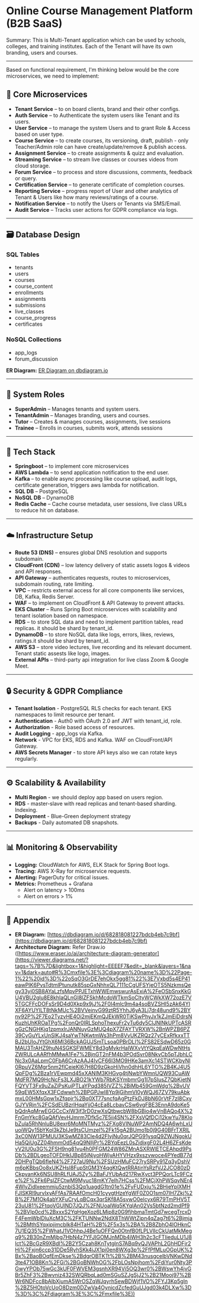 
# Online Course Management Platform (B2B SaaS)

Summary: This is Multi-Tenant application which can be used by schools, colleges, and training institutes. Each of the Tenant will have its own branding, users and courses.

---
Based on functional requirement, I'm thinking below would be the core microservices, we need to implement:
## 🧩 Core Microservices

- **Tenant Service** – to on board clients, brand and their other configs. 
- **Auth Service** – to Authenticate the system users like Tenant and its users.  
- **User Service** – to manage the system Users and to grant Role & Access based on user type.  
- **Course Service** – to create courses, its versioning, draft, publish - only Teacher/Admin role can have create/update/remove & publish access.
- **Assignment Service** – to create assignments & quizz and evaluation.
- **Streaming Service** – to stream live classes or courses videos from cloud storage.
- **Forum Service** – to process and store discussions, comments, feedback or query.
- **Certification Service** – to generate certificate of completion courses.
- **Reporting Service** – progress report of User and other analytics of Tenant & Users like how many reviews/ratings of a course.
- **Notification Service** – to notify the Users or Tenants via SMS/Email.
- **Audit Service** – Tracks user actions for GDPR compliance via logs.

---

## 🗃️ Database Design

### SQL Tables

- tenants  
- users  
- courses  
- course_content  
- enrollments  
- assignments  
- submissions  
- live_classes  
- course_progress  
- certificates  

### NoSQL Collections

- app_logs  
- forum_discussion  

**ER Diagram:** [ER Diagram on dbdiagram.io](https://dbdiagram.io/d/682818081227bdcb4eb7c9bf)

---

## 👥 System Roles

- **SuperAdmin** – Manages tenants and system users.  
- **TenantAdmin** – Manages branding, users and courses.
- **Tutor** – Creates & manages courses, assignments, live sessions
- **Trainee** – Enrolls in courses, submits work, attends sessions

---

## 🧱 Tech Stack

- **Springboot** – to implement core microservices 
- **AWS Lambda** – to send application notification to the end user.
- **Kafka** – to enable async processing like course upload, audit logs, certificate generation, triggers aws lambda for notification.  
- **SQL DB** – PostgreSQL
- **NoSQL DB** – DynamoDB
- **Redis Cache** – Cache course metadata, user sessions, live class URLs to reduce hit on database.

---

## ☁️ Infrastructure Setup

- **Route 53 (DNS)** – ensures global DNS resolution and supports subdomain. 
- **CloudFront (CDN)** – low latency delivery of static assets logos & videos and API responses.
- **API Gateway** – authenticates requests, routes to microservices, subdomain routing, rate limiting.  
- **VPC** – restricts external access for all core components like services, DB, Kafka, Redis Server.
- **WAF** – to implement on CloudFront & API Gateway to prevent attacks.
- **EKS Cluster** – Runs Spring Boot microservices with scalability and tenant isolation based on namespace.
- **RDS** – to store SQL data and need to implement partition tables, read replicas. it should be shard by tenant_id.  
- **DynamoDB** – to store NoSQL data like logs, errors, likes, reviews, ratings.it should be shard by tenant_id.
- **AWS S3** – store video lectures, live recording and its relevant document. Tenant static assests like logo, images.
- **External APIs** – third-party api integration for live class Zoom & Google Meet.

---

## 🔒 Security & GDPR Compliance

- **Tenant Isolation** - PostgreSQL RLS checks for each tenant. EKS namespaces to limit resource per tenant.
- **Authentication** - Auth0 with OAuth 2.0 anf JWT with tenant_id, role.
- **Authorization** - Role based access of resources.
- **Audit Logging** - app_logs via Kafka.
- **Network** - VPC for EKS, RDS and Kafka. WAF on CloudFront/API Gateway.
- **AWS Secrets Manager** - to store API keys also we can rotate keys regularly.

---

## ⚙️ Scalability & Availability

- **Multi Region** - we should deploy app based on users region.
- **RDS** - master-slave with read replicas and tenant-based sharding. Indexing.
- **Deployment** - Blue-Green deployment strategy  
- **Backups** - Daily automated DB snapshots.

---

## 📊 Monitoring & Observability

- **Logging:** CloudWatch for AWS, ELK Stack for Spring Boot logs.
- **Tracing:** AWS X-Ray for microservice requests.
- **Alerting:** PagerDuty for critical issues.
- **Metrics:** Prometheus + Grafana  
  - Alert on latency > 100ms  
  - Alert on errors > 1%

---

## 📌 Appendix

- **ER Diagram:** [https://dbdiagram.io/d/682818081227bdcb4eb7c9bf](https://dbdiagram.io/d/682818081227bdcb4eb7c9bf)  
- **Architecture Diagram:** Refer Draw.io ([https://www.eraser.io/ai/architecture-diagram-generator](https://viewer.diagrams.net/?tags=%7B%7D&lightbox=1&highlight=EEEEF7&edit=_blank&layers=1&nav=1&dark=auto#R%3Cmxfile%3E%3Cdiagram%20name%3D%22Page-1%22%20id%3D%22oSqO3GrDE7ehOkx5gg81%22%3E7Vxbd5s4EP41eawPIK6PvsTdtmlPtunutk85spGxNhhxQL7111cCgUFSYjeOTS5NzkmsQegy33yj0SB8AYaLzfsMpvPPJETxhWWEmwswurAsExiA%2FeOSbSnxKkGU4VBU2glu8E8khIaQLnGI8lZFSkhMcdoWTkmSoCltyWCWkXW72ozE7V5TGCFFcDOFsSr9D4d0Xkp9x9jJ%2F0I4mlc9m4a4soBVZSHI5zAk64YIXF6AYUYILT8tNkMUc%2BVVeinvG99ztR5YhhJ6yA3Lj7dr48und9%2BYnv92P%2F7Eo2TyzvHE4Oi2mjEKmQJEkWR0TiKSwPhyJx1kZJmEiDdrsNKuzhUhKROaTPg%2FonQr0IRLSphoThexuFr2yTu6dy5ClJNlNkUPTcASRgGzCNGHKjq1zpmxIrJANNuyGzMUQ4pX7ZFAYTVRXW%2BnWPZB6PZ39CyGuYLxUnSlKJ4saYwTNKwtmWs3hPm8VvUKZRQz27yCExRfkxxTTBJ2bUIoJYtGhX6MI36BckAGUJSmTLsoa0PBrDLl%2FS82ESdwD65z0GMAU3TrAHZ9huN4SGKSFWMEY8d3gMvkrHaIWXvVtYQkqEaWDwNtHsZWRULcAARfhMMwA1Fe7%2BjnGT2nFM4b3POdSvr08NkvCb5pTJbhLCNc3x0AaLpmC0FbA6CrAzAAJ4IvCF66l3MO9HKe3amXc14STWCKbyNI0RpuVZ6Mgr5nm2flCeieKI67H8D9zGkoHiVhn0dhHL6YTO%2B4KJ4U5QpFDg%2Bza1rVEwpmd45xXANIM3KHGvg4tjNwbYWmnUQW93CuAWMdFR7MQ9HcNcFs3LXJBO21kYWb7RbKSYmbmrGg1I7pSIusZ7QbKietNFQYVT3Fx9uZaZiPsKujPTLaYPqd385IVZZ%2BiMb459GmWdg%2BvUV59qEW5XfqxX3FCdwwh%2BPGPJwI8Yp9jGihmVI0yWQJ67ZV79kuAbkmxL00HMsGpw1xZfqpjr%2Bq0XT77sncfqAgPtzFkDJ8bN60rVtF7zI8CxyGJYVRjn%2FCSdEUBzrlHqaYjjO4cEa8LcbavCSw6vgFBE3EnnA9doKe5bQdrAqMrwEGGCcCxlW3jf3rD0zwXsQtbwcbW8bGBio4wVnBAQo4X%2FnGmYkc8GaQAfVevHJmrm7Dfk5c7E5ii4SN%2FXsVQfDCj12kwYu78KIobZula5RhNnluBU8exr6MoMNTMyz%2FXg8VINuWP2AmNDQ4A6whLxUuoiWQy15bYKol3kZbIJe9tsCUmzel%2Fk15gA2BUmo1b0j9G40BFrTXRlL3xC0NW13PMUU3KSwMZ83CIe4d2FIvjNu0qrJQPG91ysqQ9ZWJNgokUHa5QiUgZZ04hmmOd54qQ9NlljPr%2BYqEezL0sZjdixgF02L4H6ZFsKdevV2lU0u3G%2FSH9ng81vu4h0PFGM24W86ZMnASXRWlETCEAhpd9PsDb%2BDLgeoTOFDHkIJBp85jNjyoHWjyAHYVHzx9xszvwoce4PYedB77d2DHPgTQb6fleN4%2F727aU9Nu%2FSUzHMuFC27rySRPy91Zq3yDshVm6pKBbsOo8xUKZHsI8FupStGM3Y4qgKtQwtRRAtinYsRzfVJ2JCO80zDCkpyanKk6NSU8hRLfUAJ5Zy%2BaFJYUbAd217RwXyct3PPQorLTc9FCze%2F%2Fk6PslZFCtwM9Myuc18mKY7eIh7HCss%2FMCjXhPWSqyNEr44WlyZidlxeemmju5znbiS3Qq1uagdG1tn01e%2FyFUDxju%2BHieYplXMHFJISKRl9urvIxyAFfAs7RAAfOmcH01cyygtHzeYgWF0Z0O1sm07IH7Zkj%2B%2F7M1Ok4abYXFuCryLqBCqx3qrSKf8A5svwO0elcyx6R79TmPHV5T23uU81%2FtqoVGUlND7JQJ%2FNUoalWq5KYqlAn02Vs5btNzd2mdPf9%2BVIp0cd%2BxxxS2YqHgeXoz6LMip8z0G9fjhbmaTmtGd7wcegTrcxDF4FemWblDluXcM3C%2FKTUNNw2NdX8ThWWtZjpn4qZag7t6%2Bjmja%2BMthSYqxjpjimcblk84HTaH%2B%2F5x3s%2BA%2B8ZbhO4IOHknC7U1EQ35%2FWhatJ1VOhhpJ4Be1uOFFQn0OtnfB0fLPLVlIcCkUatMkMegq9%2B30nZmMjbg7HbN4z7YFJIGOMJnMDb4iWH3h2c3cFTIieduLU1J8Ict%2BcGzR9XBdI%2B2Y5Czah8KnTytglnS7ABq9vQJVAPhL2GhHDFjr2Hi%2Fxjn6ccp31DDe5RyhSKk4iJX1pi0en8WXg3p%2FfPfMLuOGpUK%2Bx%2BaoBOqfEmDkse%2BdgrOBTKTt%2B%2BM43nusgcelbVNKwDNd3te471OB8Kn%2FGi%2BGoBNWhOG%2FbLOsNpjhom%2FdiYur0Nty3PGwyYPOb75wGc3kUF0FWVEM3gsnhXR94Vi5OQ3wr0%2BWswYh4jvGBr5ZhF3%2Bwvniz432SWQRbqLad0mSGuSZJgSjJ2%2B21Mooj97%2BWr6NDFcc8bAIbXjumA5WrOSZqWJqyrhSewBDWjf1VO%2FYJ3Kp5gln%2BZ5HOtoVcUoO8Dzm0DZwVa4OynicdZcfedGuUJgd03k4DLXw%3D%3D%3C%2Fdiagram%3E%3C%2Fmxfile%3E))
